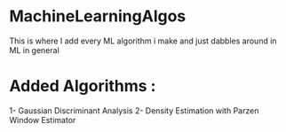 # MachineLearningAlgos
This is where I add every ML algorithm i make and just dabbles around in ML in general

# Added Algorithms :
1- Gaussian Discriminant Analysis
2- Density Estimation with Parzen Window Estimator
